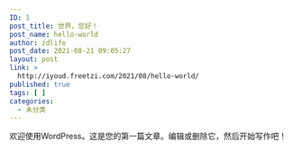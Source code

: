 ```yaml
---
ID: 1
post_title: 世界，您好！
post_name: hello-world
author: zdlife
post_date: 2021-08-21 09:05:27
layout: post
link: >
  http://iyoud.freetzi.com/2021/08/hello-world/
published: true
tags: [ ]
categories:
  - 未分类
---
```

<!-- wp:paragraph -->

欢迎使用WordPress。这是您的第一篇文章。编辑或删除它，然后开始写作吧！

<!-- /wp:paragraph -->